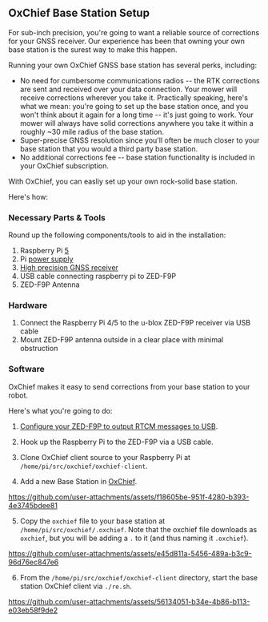 ## OxChief Base Station Setup

For sub-inch precision, you're going to want a reliable source of corrections for your GNSS receiver. Our experience has been that owning your own base station is the surest way to make this happen. 

Running your own OxChief GNSS base station has several perks, including:

- No need for cumbersome communications radios -- the RTK corrections are sent and received over your data connection. Your mower will receive corrections wherever you take it. Practically speaking, here's what we mean: you're going to set up the base station once, and you won't think about it again for a long time -- it's just going to work. Your mower will always have solid corrections anywhere you take it within a roughly ~30 mile radius of the base station.
- Super-precise GNSS resolution since you'll often be much closer to your base station that you would a third party base station.
- No additional corrections fee -- base station functionality is included in your OxChief subscription.

With OxChief, you can easliy set up your own rock-solid base station.

Here's how:

### Necessary Parts & Tools
Round up the following components/tools to aid in the installation:

1. Raspberry Pi [5](https://www.raspberrypi.com/products/raspberry-pi-5/) 
2. Pi [power supply](https://www.raspberrypi.com/products/27w-power-supply/)
3. [High precision GNSS receiver](https://www.ardusimple.com/product/simplertk2b-basic-starter-kit-ip65/) 
4. USB cable connecting raspberry pi to ZED-F9P
5. ZED-F9P Antenna

### Hardware
1. Connect the Raspberry Pi 4/5 to the u-blox ZED-F9P receiver via USB cable
2. Mount ZED-F9P antenna outside in a clear place with minimal obstruction

### Software
OxChief makes it easy to send corrections from your base station to your robot.

Here's what you're going to do:

1. [Configure your ZED-F9P to output RTCM messages to USB](https://www.youtube.com/watch?v=FpkUXmM7mrc).

2. Hook up the Raspberry Pi to the ZED-F9P via a USB cable.

3. Clone OxChief client source to your Raspberry Pi at `/home/pi/src/oxchief/oxchief-client`.

4. Add a new Base Station in [OxChief](https://oxchief.com/control/settings/).

https://github.com/user-attachments/assets/f18605be-951f-4280-b393-4e3745bdee81

5. Copy the `oxchief` file to your base station at `/home/pi/src/oxchief/.oxchief`. Note that the oxchief file downloads as `oxchief`, but you will be adding a `.` to it (and thus naming it `.oxchief`).

https://github.com/user-attachments/assets/e45d811a-5456-489a-b3c9-96d76ec847e6

6. From the `/home/pi/src/oxchief/oxchief-client` directory, start the base station OxChief client via `./re.sh`.

https://github.com/user-attachments/assets/56134051-b34e-4b86-b113-e03eb58f9de2